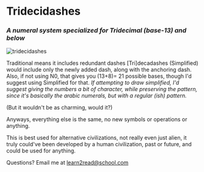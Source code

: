 # Tridecidashes
### _A numeral system specialized for Tridecimal (base-13) and below_

![tridecidashes](https://github.com/emorydeer2/tridecidashes/assets/107522398/e3f9a776-702d-457b-b663-b33f16852918)

Traditional means it includes redundant dashes
[Tri]decadashes (Simplified) would include only the newly added dash, along with the anchoring dash.
Also, if not using N0, that gives you (13+8)= 21 possible bases, though I'd suggest using Simplified for that.
_If attempting to draw simplified, I'd suggest giving the numbers a bit of character, while preserving the pattern, since it's basically the arabic numerals, but with a regular (ish) pattern._

(But it wouldn't be as charming, would it?)

Anyways, everything else is the same, no new symbols or operations or anything.

This is best used for alternative civilizations, not really even just alien, it truly could've been developed by a human civilization, past or future, and could be used for anything.

Questions?
Email me at <a href="mailto:learn2read@school.com?subject=Help%20me%20learn%20to%20read!&body=Hello%2C%20I%20am%20illiterate%20%26%20cannot%20read%20common%20language%2C%20please%20teach%20me%20how%20to%20read!">learn2read@school.com</a>
